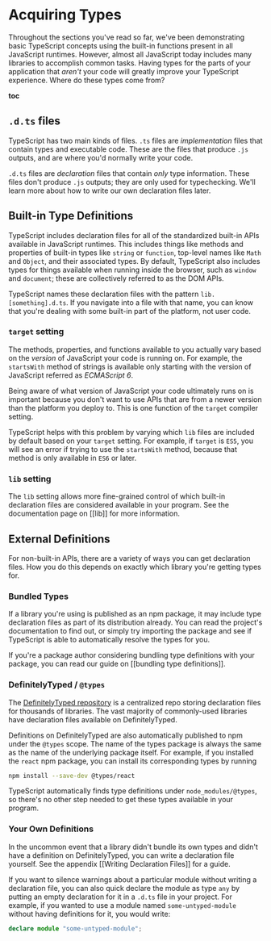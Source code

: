 # Acquiring Types

Throughout the sections you've read so far, we've been demonstrating basic TypeScript concepts using the built-in functions present in all JavaScript runtimes.
However, almost all JavaScript today includes many libraries to accomplish common tasks.
Having types for the parts of your application that *aren't* your code will greatly improve your TypeScript experience.
Where do these types come from?

__toc__

## `.d.ts` files

TypeScript has two main kinds of files.
`.ts` files are *implementation* files that contain types and executable code.
These are the files that produce `.js` outputs, and are where you'd normally write your code.

`.d.ts` files are *declaration* files that contain *only* type information.
These files don't produce `.js` outputs; they are only used for typechecking.
We'll learn more about how to write our own declaration files later.

## Built-in Type Definitions

TypeScript includes declaration files for all of the standardized built-in APIs available in JavaScript runtimes.
This includes things like methods and properties of built-in types like `string` or `function`, top-level names like `Math` and `Object`, and their associated types.
By default, TypeScript also includes types for things available when running inside the browser, such as `window` and `document`; these are collectively referred to as the DOM APIs.

TypeScript names these declaration files with the pattern `lib.[something].d.ts`.
If you navigate into a file with that name, you can know that you're dealing with some built-in part of the platform, not user code.

### `target` setting

The methods, properties, and functions available to you actually vary based on the *version* of JavaScript your code is running on.
For example, the `startsWith` method of strings is available only starting with the version of JavaScript referred as *ECMAScript 6*.

Being aware of what version of JavaScript your code ultimately runs on is important because you don't want to use APIs that are from a newer version than the platform you deploy to.
This is one function of the `target` compiler setting.

TypeScript helps with this problem by varying which `lib` files are included by default based on your `target` setting.
For example, if `target` is `ES5`, you will see an error if trying to use the `startsWith` method, because that method is only available in `ES6` or later.

### `lib` setting

The `lib` setting allows more fine-grained control of which built-in declaration files are considered available in your program.
See the documentation page on [[lib]] for more information.

## External Definitions

For non-built-in APIs, there are a variety of ways you can get declaration files.
How you do this depends on exactly which library you're getting types for.

### Bundled Types

If a library you're using is published as an npm package, it may include type declaration files as part of its distribution already.
You can read the project's documentation to find out, or simply try importing the package and see if TypeScript is able to automatically resolve the types for you.

If you're a package author considering bundling type definitions with your package, you can read our guide on [[bundling type definitions]].

### DefinitelyTyped / `@types`

The [DefinitelyTyped repository](https://github.com/DefinitelyTyped/DefinitelyTyped/) is a centralized repo storing declaration files for thousands of libraries.
The vast majority of commonly-used libraries have declaration files available on DefinitelyTyped.

Definitions on DefinitelyTyped are also automatically published to npm under the `@types` scope.
The name of the types package is always the same as the name of the underlying package itself.
For example, if you installed the `react` npm package, you can install its corresponding types by running

```sh
npm install --save-dev @types/react
```

TypeScript automatically finds type definitions under `node_modules/@types`, so there's no other step needed to get these types available in your program.

### Your Own Definitions

In the uncommon event that a library didn't bundle its own types and didn't have a definition on DefinitelyTyped, you can write a declaration file yourself.
See the appendix [[Writing Declaration Files]] for a guide.

If you want to silence warnings about a particular module without writing a declaration file, you can also quick declare the module as type `any` by putting an empty declaration for it in a `.d.ts` file in your project.
For example, if you wanted to use a module named `some-untyped-module` without having definitions for it, you would write:

```ts
declare module "some-untyped-module";
```
